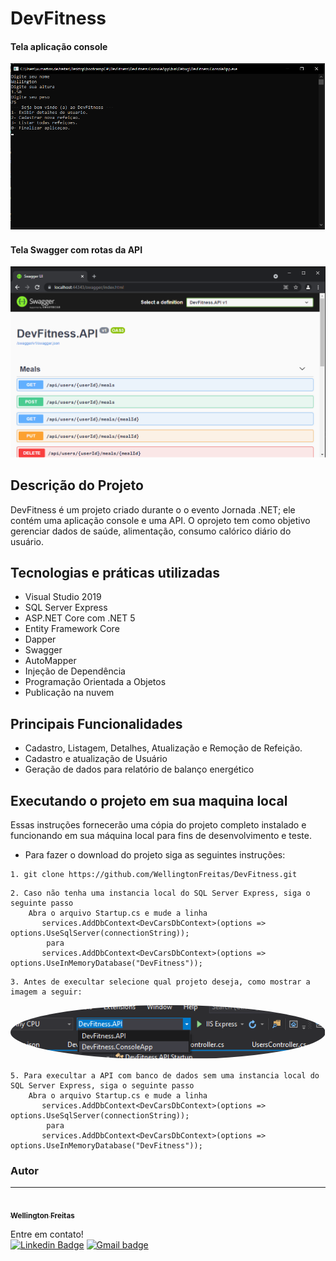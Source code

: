 # DevFitness
 #### Tela aplicação console
![Tela aplicação console](https://github.com/WellingtonFreitas/DevFitness/blob/main/Images/telaConsoleAPP.png?raw=true)
 
 #### Tela Swagger com rotas da API    
![Tela Swagger com rotas da API](https://github.com/WellingtonFreitas/DevFitness/blob/main/Images/telaSwagger.png?raw=true)


## Descrição do Projeto
<p>
DevFitness é um projeto criado durante o o evento Jornada .NET; ele contém uma aplicação console e uma API. 
O oprojeto tem como objetivo gerenciar dados de saúde, alimentação, consumo calórico diário do usuário.
 </p>
 
## Tecnologias e práticas utilizadas


-   Visual Studio 2019
-   SQL Server Express
-   ASP.NET Core com .NET 5
-   Entity Framework Core
-   Dapper
-   Swagger
-   AutoMapper
-   Injeção de Dependência
-   Programação Orientada a Objetos
-   Publicação na nuvem

## Principais Funcionalidades

-   Cadastro, Listagem, Detalhes, Atualização e Remoção de Refeição.
-   Cadastro e atualização de Usuário
-   Geração de dados para relatório de balanço energético
  
## Executando o projeto em sua maquina local

  
Essas instruções fornecerão uma cópia do projeto completo instalado e funcionando em sua máquina local para fins de desenvolvimento e teste.

* Para fazer o download do projeto siga as seguintes instruções:

```
1. git clone https://github.com/WellingtonFreitas/DevFitness.git
```
```
2. Caso não tenha uma instancia local do SQL Server Express, siga o seguinte passo
 	Abra o arquivo Startup.cs e mude a linha  
	   services.AddDbContext<DevCarsDbContext>(options => options.UseSqlServer(connectionString)); 
     	para
	   services.AddDbContext<DevCarsDbContext>(options => options.UseInMemoryDatabase("DevFitness"));
```
```
3. Antes de execultar selecione qual projeto deseja, como mostrar a imagem a seguir:	
```
<img style="border-radius: 100%;" src="https://github.com/WellingtonFreitas/DevFitness/blob/main/Images/selecionando%20projeto%20visulaStudio.png?raw=true" alt=""/>

```
5. Para execultar a API com banco de dados sem uma instancia local do SQL Server Express, siga o seguinte passo
 	Abra o arquivo Startup.cs e mude a linha  
	   services.AddDbContext<DevCarsDbContext>(options => options.UseSqlServer(connectionString)); 
     	para
	   services.AddDbContext<DevCarsDbContext>(options => options.UseInMemoryDatabase("DevFitness"));
```

### Autor
---

<a href="https://github.com/WellingtonFreitas">
 <img style="border-radius: 100%;" src=https://avatars.githubusercontent.com/u/72938207?s=400&u=9c4637de193798aec28c20978e83b0ff7f8b4f28&v=4" width="100px;" alt=""/>
 <br />
 <sub><b>Wellington Freitas</b></sub></a> <a> 


Entre em contato!
</br>
[![Linkedin Badge](https://img.shields.io/badge/-WellingtonFreitas-blue?style=flat-square&logo=Linkedin&logoColor=white&link=https://www.linkedin.com/in/wellington-freitas-43624283/)](https://www.linkedin.com/in/wellington-freitas-43624283/) [![Gmail badge](https://img.shields.io/badge/-wellington.m.de.freitas-red?style=flat-square&logo=Gmail&logoColor=white&link=mailto:wellington.m.de.freitas@gmail.com)](mailto:wellington.m.de.freitas@gmail.com)
